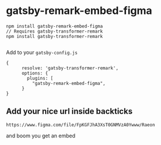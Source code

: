 # gatsby-remark-embed-figma

```
npm install gatsby-remark-embed-figma
// Requires gatsby-transformer-remark
npm install gatsby-transformer-remark


```
Add to your `gatsby-config.js`

```
{
      resolve: 'gatsby-transformer-remark',
      options: {
        plugins: [
          "gatsby-remark-embed-figma",
      }
}
```
Add your nice url inside backticks
---

`https://www.figma.com/file/FpKGFJhA3XsT0GNMVzA0Ywww/Raeon`

and boom you get an embed